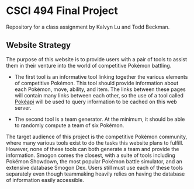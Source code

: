 CSCI 494 Final Project
====================

Repository for a class assignment by Kalvyn Lu and Todd Beckman.


Website Strategy
----------------

The purpose of this website is to provide users with a pair of tools to assist
them in their venture into the world of competitive Pokémon battling.

- The first tool is an informative tool linking together the various
elements of competitive Pokémon. This tool should provide information about
each Pokémon, move, ability, and item. The links between these pages will
contain many links between each other, so the use of a tool called [Pokéapi](http://pokeapi.co/) will be used to query information to be cached on this
web server.

- The second tool is a team generator. At the minimum, it should be able to
randomly compute a team of six Pokémon.

The target audience of this project is the competitive Pokémon community,
where many various tools exist to do the tasks this website plans to fulfill.
However, none of these tools can both generate a team and provide the
information. Smogon comes the closest, with a suite of tools including Pokémon
Showdown, the most popular Pokémon battle simulator, and an extensive database
Smogon Dex. Users still must use each of these tools separately even though
teammaking heavily relies on having the database of information easily
accessible.
